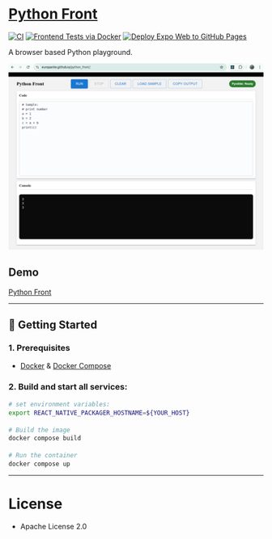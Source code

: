 # [Python Front](https://github.com/europanite/python_front "Python Front")

[![CI](https://github.com/europanite/python_front/actions/workflows/ci.yml/badge.svg)](https://github.com/europanite/python_front/actions/workflows/ci.yml)
[![Frontend Tests via Docker](https://github.com/europanite/python_front/actions/workflows/docker.yml/badge.svg)](https://github.com/europanite/python_front/actions/workflows/docker.yml)
[![Deploy Expo Web to GitHub Pages](https://github.com/europanite/python_front/actions/workflows/deploy-pages.yml/badge.svg)](https://github.com/europanite/python_front/actions/workflows/deploy-pages.yml)

A browser based Python playground. 

!["web_ui"](./assets/images/web_ui.png)

##  Demo
 [Python Front](https://europanite.github.io/python_front/)

---

## 🚀 Getting Started

### 1. Prerequisites
- [Docker](https://www.docker.com/) & [Docker Compose](https://docs.docker.com/compose/)

### 2. Build and start all services:

```bash
# set environment variables:
export REACT_NATIVE_PACKAGER_HOSTNAME=${YOUR_HOST}

# Build the image
docker compose build

# Run the container
docker compose up
```
---

# License
- Apache License 2.0